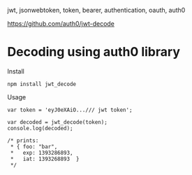 jwt, jsonwebtoken, token, bearer, authentication, oauth, auth0

https://github.com/auth0/jwt-decode

# Decoding using auth0 library

Install

    npm install jwt_decode

Usage

    var token = 'eyJ0eXAiO.../// jwt token';

    var decoded = jwt_decode(token);
    console.log(decoded);

    /* prints:
     * { foo: "bar",
     *   exp: 1393286893,
     *   iat: 1393268893  }
     */